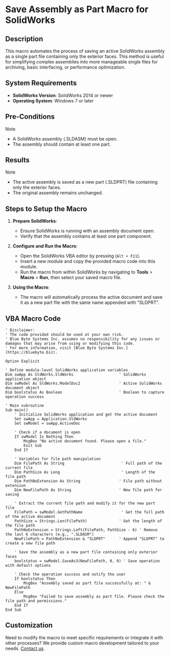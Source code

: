 # Save Assembly as Part Macro for SolidWorks

## Description
This macro automates the process of saving an active SolidWorks assembly as a single part file containing only the exterior faces. This method is useful for simplifying complex assemblies into more manageable single files for archiving, basic interfacing, or performance optimization.

## System Requirements
- **SolidWorks Version**: SolidWorks 2014 or newer
- **Operating System**: Windows 7 or later

## Pre-Conditions
> [!NOTE]
> - A SolidWorks assembly (.SLDASM) must be open.
> - The assembly should contain at least one part.

## Results
> [!NOTE]
> - The active assembly is saved as a new part (.SLDPRT) file containing only the exterior faces.
> - The original assembly remains unchanged.

## Steps to Setup the Macro

1. **Prepare SolidWorks**:
   - Ensure SolidWorks is running with an assembly document open.
   - Verify that the assembly contains at least one part component.

2. **Configure and Run the Macro**:
   - Open the SolidWorks VBA editor by pressing (`Alt + F11`).
   - Insert a new module and copy the provided macro code into this module.
   - Run the macro from within SolidWorks by navigating to **Tools** > **Macro** > **Run**, then select your saved macro file.

3. **Using the Macro**:
   - The macro will automatically process the active document and save it as a new part file with the same name appended with "SLDPRT".

## VBA Macro Code

```vbnet
' Disclaimer:
' The code provided should be used at your own risk.  
' Blue Byte Systems Inc. assumes no responsibility for any issues or damages that may arise from using or modifying this code.  
' For more information, visit [Blue Byte Systems Inc.](https://bluebyte.biz).

Option Explicit

' Define module-level SolidWorks application variables
Dim swApp As SldWorks.SldWorks                    ' SolidWorks application object
Dim swModel As SldWorks.ModelDoc2                 ' Active SolidWorks document object
Dim boolstatus As Boolean                         ' Boolean to capture operation success

' Main subroutine
Sub main()
    ' Initialize SolidWorks application and get the active document
    Set swApp = Application.SldWorks
    Set swModel = swApp.ActiveDoc

    ' Check if a document is open
    If swModel Is Nothing Then
        MsgBox "No active document found. Please open a file."
        Exit Sub
    End If

    ' Variables for file path manipulation
    Dim FilePath As String                         ' Full path of the current file
    Dim PathSize As Long                           ' Length of the file path
    Dim PathNoExtension As String                 ' File path without extension
    Dim NewFilePath As String                     ' New file path for saving

    ' Extract the current file path and modify it for the new part file
    FilePath = swModel.GetPathName                 ' Get the full path of the active document
    PathSize = Strings.Len(FilePath)              ' Get the length of the file path
    PathNoExtension = Strings.Left(FilePath, PathSize - 6) ' Remove the last 6 characters (e.g., ".SLDASM")
    NewFilePath = PathNoExtension & "SLDPRT"      ' Append "SLDPRT" to create a new file path

    ' Save the assembly as a new part file containing only exterior faces
    boolstatus = swModel.SaveAs3(NewFilePath, 0, 0) ' Save operation with default options

    ' Check the operation success and notify the user
    If boolstatus Then
        MsgBox "Assembly saved as part file successfully at: " & NewFilePath
    Else
        MsgBox "Failed to save assembly as part file. Please check the file path and permissions."
    End If
End Sub
```

## Customization
Need to modify the macro to meet specific requirements or integrate it with other processes? We provide custom macro development tailored to your needs. [Contact us](https://bluebyte.biz/contact).